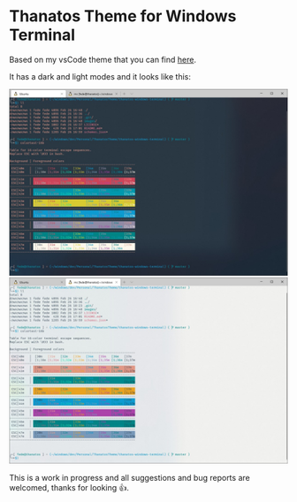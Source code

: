 # Thanatos Theme for Windows Terminal

Based on my vsCode theme that you can find [here](https://marketplace.visualstudio.com/items?itemName=fede-crc.thanatos).

It has a dark and light modes and it looks like this:

![Thanatos Dark](./images/thanatos-terminal-dark.jpg)
![Thanatos Light](./images/thanatos-terminal-light.jpg)

This is a work in progress and all suggestions and bug reports are welcomed, thanks for looking 👍.